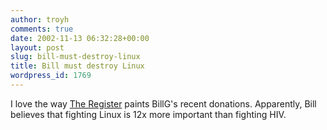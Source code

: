 ```yaml
---
author: troyh
comments: true
date: 2002-11-13 06:32:28+00:00
layout: post
slug: bill-must-destroy-linux
title: Bill must destroy Linux
wordpress_id: 1769
---
```


I love the way [The Register](http://www.theregister.co.uk/content/4/28063.html) paints BillG's recent donations. Apparently, Bill believes that fighting Linux is 12x more important than fighting HIV.
